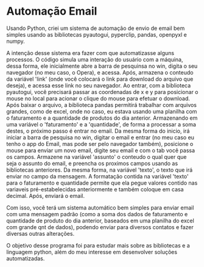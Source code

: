 # Automação Email

Usando Python, criei um sistema de automação de envio de email bem simples usando as bibliotecas pyautogui, pyperclip, pandas, openpyxl e numpy.

A intenção desse sistema era fazer com que automatizasse alguns processos. O código simula uma interação do usuário com a máquina, dessa forma, ele inicialmente abre a barra de pesquinsa no win, digita o seu navegador (no meu caso, o Opera), e acessa. Após, armazena o conteudo da variável 'link' (onde você colocará o link para download do arquivo que deseja), e acessa esse link no seu navegador. Ao entrar, com a biblioteca pyautogui, você precisará passar as coordenadas de x e y para posicionar o mouse no local para acionar o clique do mouse para efetuar o download.
Após baixar o arquivo, a biblioteca pandas permitirá trabalhar com arquivos grandes, como de excel, onde no caso, eu estava usando uma planilha com o faturamento e a quantidade de produtos do dia anterior. Armazenando em uma variável o 'faturamento' e a 'quantidade', de forma a processar a soma destes, o próximo passo é entrar no email. Da mesma forma do inicio, irá iniciar a barra de pesquisa no win, digitar o email e entrar (no meu caso eu tenho o app do Email, mas pode ser pelo navegador também), posicione o mouse para enviar um novo email, digite seu email e com o tab você passa os campos.
Armazene na variável 'assunto' o conteudo o qual quer que seja o assunto do email, e preencha os proximos campos usando as bibliotecas anteriores. Da mesma forma, na variável 'texto', o texto que irá enviar no campo da mensagem. A formatação contida na variável 'texto' para o faturamento e quantidade permite que ela pegue valores contido nas variaveis pré-estabelecidas anteriormente e também coloque em casa decimal. Após, enviará o email.

Com isso, você terá um sistema automático bem simples para enviar email com uma mensagem padrão (como a soma dos dados de faturamento e quantidade de produto do dia anterior, baseados em uma planilha do excel com grande qnt de dados), podendo enviar para diversos contatos e fazer diversas outras alterações.

O objetivo desse programa foi para estudar mais sobre as bibliotecas e a linguagem python, além do meu interesse em desenvolver soluções automatizadas.
